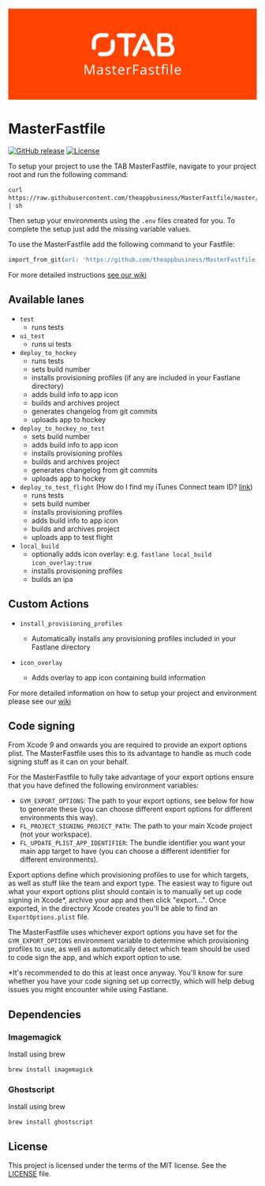 ![The App Business](./MasterFastfile.png)

# MasterFastfile
[![GitHub release](https://img.shields.io/github/release/theappbusiness/masterfastfile/all.svg)](https://github.com/theappbusiness/MasterFastfile/releases/latest)
[![License](https://img.shields.io/badge/license-MIT-blue.svg?style=flat)](https://github.com/theappbusiness/MasterFastfile/blob/master/LICENSE)

To setup your project to use the TAB MasterFastfile, navigate to your project root and run the following command:

```shell
curl https://raw.githubusercontent.com/theappbusiness/MasterFastfile/master/setup.sh | sh
```

Then setup your environments using the `.env` files created for you. To complete the setup just add the missing variable values.

To use the MasterFastfile add the following command to your Fastfile:

```ruby
import_from_git(url: 'https://github.com/theappbusiness/MasterFastfile.git', branch: '4.0.0', path: 'Fastfile')
```
For more detailed instructions [see our wiki](https://github.com/theappbusiness/MasterFastfile/wiki)

## Available lanes

* `test`
  * runs tests
* `ui_test`
  * runs ui tests
* `deploy_to_hockey`
  * runs tests
  * sets build number
  * installs provisioning profiles (if any are included in your Fastlane directory)
  * adds build info to app icon
  * builds and archives project
  * generates changelog from git commits
  * uploads app to hockey
* `deploy_to_hockey_no_test`
  * sets build number
  * adds build info to app icon
  * installs provisioning profiles
  * builds and archives project
  * generates changelog from git commits
  * uploads app to hockey
* `deploy_to_test_flight` (How do I find my iTunes Connect team ID? [link](https://github.com/fastlane/fastlane/issues/4301#issuecomment-253461017))
  * runs tests
  * sets build number
  * installs provisioning profiles
  * adds build info to app icon
  * builds and archives project
  * uploads app to test flight
* `local_build`
  * optionally adds icon overlay: e.g. `fastlane local_build icon_overlay:true`
  * installs provisioning profiles
  * builds an ipa

## Custom Actions

* `install_provisioning_profiles`
  * Automatically installs any provisioning profiles included in your Fastlane directory

* `icon_overlay`
  * Adds overlay to app icon containing build information

For more detailed information on how to setup your project and environment please see our [wiki](https://github.com/theappbusiness/MasterFastfile/wiki)

## Code signing

From Xcode 9 and onwards you are required to provide an export options plist. The MasterFastfile uses this to its advantage to handle as much code signing stuff as it can on your behalf.

For the MasterFastfile to fully take advantage of your export options ensure that you have defined the following environment variables:

- `GYM_EXPORT_OPTIONS`: The path to your export options, see below for how to generate these (you can choose different export options for different environments this way).
- `FL_PROJECT_SIGNING_PROJECT_PATH`: The path to your main Xcode project (not your workspace).
- `FL_UPDATE_PLIST_APP_IDENTIFIER`: The bundle identifier you want your main app target to have (you can choose a different identifier for different environments).

Export options define which provisioning profiles to use for which targets, as well as stuff like the team and export type.
The easiest way to figure out what your export options plist should contain is to manually set up code signing in Xcode\*, archive your app and then click "export...". Once exported, in the directory Xcode creates you'll be able to find an `ExportOptions.plist` file.

The MasterFastfile uses whichever export options you have set for the `GYM_EXPORT_OPTIONS` environment variable to determine which provisioning profiles to use, as well as automatically detect which team should be used to code sign the app, and which export option to use.

\*It's recommended to do this at least once anyway. You'll know for sure whether you have your code signing set up correctly, which will help debug issues you might encounter while using Fastlane.

## Dependencies

### Imagemagick
Install using brew
```shell
brew install imagemagick
```
### Ghostscript
Install using brew
```shell
brew install ghostscript
```

## License

This project is licensed under the terms of the MIT license. See the [LICENSE](LICENSE) file.

